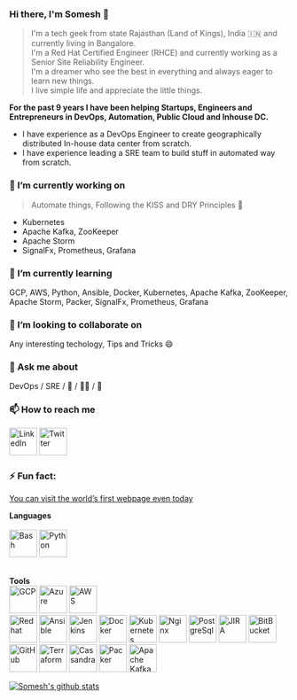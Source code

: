 ### Hi there, I'm Somesh 👋

> I'm a tech geek from state Rajasthan (Land of Kings), India :india: and currently living in Bangalore.<br/>
> I'm a Red Hat Certified Engineer (RHCE) and currently working as a Senior Site Reliability Engineer.<br/>
> I'm a dreamer who see the best in everything and always eager to learn new things.<br/>
> I live simple life and appreciate the little things.<br/>

**For the past 9 years I have been helping Startups, Engineers and Entrepreneurs in DevOps, Automation, Public Cloud and Inhouse DC.<br/>**
* I have experience as a DevOps Engineer to create geographically distributed In-house data center from scratch.<br/>
* I have experience leading a SRE team to build stuff in automated way from scratch.<br/>


### 🔭 I’m currently working on
> Automate things, Following the KISS and DRY Principles :metal:
* Kubernetes
* Apache Kafka, ZooKeeper
* Apache Storm
* SignalFx, Prometheus, Grafana

### 🌱 I’m currently learning
GCP, AWS, Python, Ansible, Docker, Kubernetes, Apache Kafka, ZooKeeper, Apache Storm, Packer, SignalFx, Prometheus, Grafana

### 👯 I’m looking to collaborate on
Any interesting techology, Tips and Tricks :smile:

### 💬 Ask me about
DevOps / SRE / :running_shirt_with_sash: / :running_man: / :badminton:

### 📫 How to reach me
[<img title="LinkedIn" width="50px" src="https://cdn.jsdelivr.net/npm/simple-icons@3.1.0/icons/linkedin.svg" />](https://www.linkedin.com/in/someshprajapati/)
[<img title="Twitter" width="50px" src="https://cdn.jsdelivr.net/npm/simple-icons@3.1.0/icons/twitter.svg" />](https://twitter.com/PrajapatSomesh)

### ⚡ Fun fact:
[You can visit the world’s first webpage even today](http://info.cern.ch/hypertext/WWW/TheProject.html)


**Languages**<br/><br/>
<img title="Bash" width="50px" src="https://cdn.jsdelivr.net/npm/simple-icons@3.1.0/icons/gnubash.svg" />
<img title="Python" width="50px" src="https://cdn.jsdelivr.net/npm/simple-icons@3.1.0/icons/python.svg" />
<br/>

<br/>**Tools**<br/>
<img title="GCP" width="50px" src="https://cdn.jsdelivr.net/npm/simple-icons@5.10.0/icons/googlecloud.svg" />
<img title="Azure" width="50px" src="https://cdn.jsdelivr.net/npm/simple-icons@5.10.0/icons/microsoftazure.svg" />
<img title="AWS" width="50px" src="https://cdn.jsdelivr.net/npm/simple-icons@5.10.0/icons/amazonaws.svg" />
<br/>
<img title="Redhat" width="50px" src="https://cdn.jsdelivr.net/npm/simple-icons@5.10.0/icons/redhat.svg" />
<img title="Ansible" width="50px" src="https://cdn.jsdelivr.net/npm/simple-icons@5.10.0/icons/ansible.svg" />
<img title="Jenkins" width="50px" src="https://cdn.jsdelivr.net/npm/simple-icons@5.10.0/icons/jenkins.svg" />
<img title="Docker" width="50px" src="https://cdn.jsdelivr.net/npm/simple-icons@5.10.0/icons/docker.svg" />
<img title="Kubernetes" width="50px" src="https://cdn.jsdelivr.net/npm/simple-icons@5.10.0/icons/kubernetes.svg" />
<img title="Nginx" width="50px" src="https://cdn.jsdelivr.net/npm/simple-icons@5.10.0/icons/nginx.svg" />
<img title="PostgreSql" width="50px" src="https://cdn.jsdelivr.net/npm/simple-icons@5.10.0/icons/postgresql.svg" />
<img title="JIRA" width="50px" src="https://cdn.jsdelivr.net/npm/simple-icons@5.10.0/icons/jira.svg" />
<img title="BitBucket" width="50px" src="https://cdn.jsdelivr.net/npm/simple-icons@5.10.0/icons/bitbucket.svg" />
<img title="GitHub" width="50px" src="https://cdn.jsdelivr.net/npm/simple-icons@5.10.0/icons/github.svg" />
<img title="Terraform" width="50px" src="https://cdn.jsdelivr.net/npm/simple-icons@5.10.0/icons/terraform.svg" />
<img title="Cassandra" width="50px" src="https://cdn.jsdelivr.net/npm/simple-icons@5.10.0/icons/apachecassandra.svg" />
<img title="Packer" width="50px" src="https://cdn.jsdelivr.net/npm/simple-icons@5.10.0/icons/packer.svg" />
<img title="Apache Kafka" width="50px" src="https://cdn.jsdelivr.net/npm/simple-icons@5.10.0/icons/apachekafka.svg" />


[![Somesh's github stats](https://github-readme-stats.vercel.app/api?username=someshprajapati&show_icons=true&hide_rank=true)](https://github.com/anuraghazra/github-readme-stats)

<!--
**someshprajapati/someshprajapati** is a ✨ _special_ ✨ repository because its `README.md` (this file) appears on your GitHub profile.

Here are some ideas to get you started:

- 🔭 I’m currently working on ...
- 🌱 I’m currently learning ...
- 👯 I’m looking to collaborate on ...
- 🤔 I’m looking for help with ...
- 💬 Ask me about ...
- 📫 How to reach me: ...
- 😄 Pronouns: ...
- ⚡ Fun fact: ...
-->
